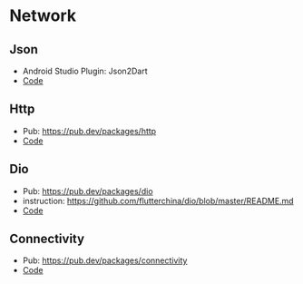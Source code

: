 # Network

## Json
* Android Studio Plugin: Json2Dart
* [Code](lib/json_screen.dart)

## Http
* Pub: https://pub.dev/packages/http
* [Code](lib/http_screen.dart)

## Dio
* Pub: https://pub.dev/packages/dio
* instruction: https://github.com/flutterchina/dio/blob/master/README.md
* [Code](lib/http_screen.dart)

## Connectivity
* Pub: https://pub.dev/packages/connectivity
* [Code](lib/connectivity_screen.dart)


